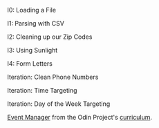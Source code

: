 I0: Loading a File

I1: Parsing with CSV

I2: Cleaning up our Zip Codes

I3: Using Sunlight

I4: Form Letters

Iteration: Clean Phone Numbers

Iteration: Time Targeting

Iteration: Day of the Week Targeting

[Event Manager](http://tutorials.jumpstartlab.com/projects/eventmanager.html#iteration:-day-of-the-week-targeting) from the Odin Project's [curriculum](http://www.theodinproject.com/courses/ruby-programming/lessons/file-i-o-and-serialization).
